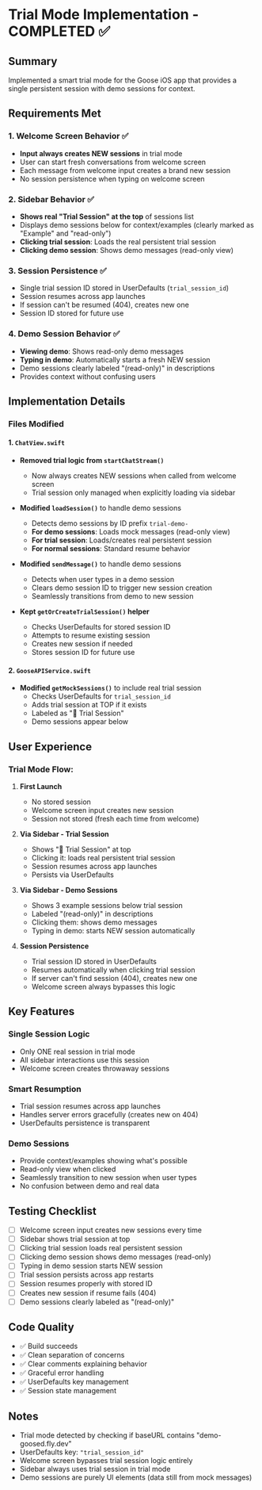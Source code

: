 # Trial Mode Implementation - COMPLETED ✅

## Summary
Implemented a smart trial mode for the Goose iOS app that provides a single persistent session with demo sessions for context.

## Requirements Met

### 1. Welcome Screen Behavior ✅
- **Input always creates NEW sessions** in trial mode
- User can start fresh conversations from welcome screen
- Each message from welcome input creates a brand new session
- No session persistence when typing on welcome screen

### 2. Sidebar Behavior ✅
- **Shows real "Trial Session" at the top** of sessions list
- Displays demo sessions below for context/examples (clearly marked as "Example" and "read-only")
- **Clicking trial session**: Loads the real persistent trial session
- **Clicking demo session**: Shows demo messages (read-only view)

### 3. Session Persistence ✅
- Single trial session ID stored in UserDefaults (`trial_session_id`)
- Session resumes across app launches
- If session can't be resumed (404), creates new one
- Session ID stored for future use

### 4. Demo Session Behavior ✅
- **Viewing demo**: Shows read-only demo messages
- **Typing in demo**: Automatically starts a fresh NEW session
- Demo sessions clearly labeled "(read-only)" in descriptions
- Provides context without confusing users

## Implementation Details

### Files Modified

#### 1. `ChatView.swift`
- **Removed trial logic from `startChatStream()`**
  - Now always creates NEW sessions when called from welcome screen
  - Trial session only managed when explicitly loading via sidebar
  
- **Modified `loadSession()`** to handle demo sessions
  - Detects demo sessions by ID prefix `trial-demo-`
  - **For demo sessions**: Loads mock messages (read-only view)
  - **For trial session**: Loads/creates real persistent session
  - **For normal sessions**: Standard resume behavior

- **Modified `sendMessage()`** to handle demo sessions
  - Detects when user types in a demo session
  - Clears demo session ID to trigger new session creation
  - Seamlessly transitions from demo to new session

- **Kept `getOrCreateTrialSession()` helper**
  - Checks UserDefaults for stored session ID
  - Attempts to resume existing session
  - Creates new session if needed
  - Stores session ID for future use

#### 2. `GooseAPIService.swift`
- **Modified `getMockSessions()`** to include real trial session
  - Checks UserDefaults for `trial_session_id`
  - Adds trial session at TOP if it exists
  - Labeled as "🎯 Trial Session"
  - Demo sessions appear below

## User Experience

### Trial Mode Flow:
1. **First Launch**
   - No stored session
   - Welcome screen input creates new session
   - Session not stored (fresh each time from welcome)
   
2. **Via Sidebar - Trial Session**
   - Shows "🎯 Trial Session" at top
   - Clicking it: loads real persistent trial session
   - Session resumes across app launches
   - Persists via UserDefaults

3. **Via Sidebar - Demo Sessions**
   - Shows 3 example sessions below trial session
   - Labeled "(read-only)" in descriptions
   - Clicking them: shows demo messages
   - Typing in demo: starts NEW session automatically

4. **Session Persistence**
   - Trial session ID stored in UserDefaults
   - Resumes automatically when clicking trial session
   - If server can't find session (404), creates new one
   - Welcome screen always bypasses this logic

## Key Features

### Single Session Logic
- Only ONE real session in trial mode
- All sidebar interactions use this session
- Welcome screen creates throwaway sessions

### Smart Resumption
- Trial session resumes across app launches
- Handles server errors gracefully (creates new on 404)
- UserDefaults persistence is transparent

### Demo Sessions
- Provide context/examples showing what's possible
- Read-only view when clicked
- Seamlessly transition to new session when user types
- No confusion between demo and real data

## Testing Checklist

- [ ] Welcome screen input creates new sessions every time
- [ ] Sidebar shows trial session at top
- [ ] Clicking trial session loads real persistent session
- [ ] Clicking demo session shows demo messages (read-only)
- [ ] Typing in demo session starts NEW session
- [ ] Trial session persists across app restarts
- [ ] Session resumes properly with stored ID
- [ ] Creates new session if resume fails (404)
- [ ] Demo sessions clearly labeled as "(read-only)"

## Code Quality

- ✅ Build succeeds
- ✅ Clean separation of concerns
- ✅ Clear comments explaining behavior
- ✅ Graceful error handling
- ✅ UserDefaults key management
- ✅ Session state management

## Notes

- Trial mode detected by checking if baseURL contains "demo-goosed.fly.dev"
- UserDefaults key: `"trial_session_id"`
- Welcome screen bypasses trial session logic entirely
- Sidebar always uses trial session in trial mode
- Demo sessions are purely UI elements (data still from mock messages)
